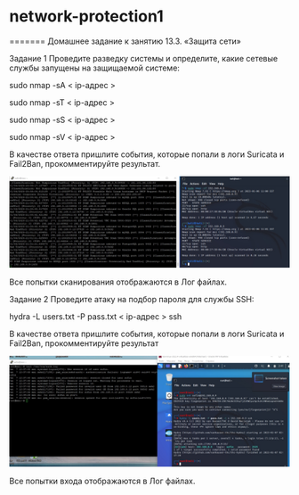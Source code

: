 
# network-protection1
=======
Домашнее задание к занятию 13.3. «Защита сети»

Задание 1
Проведите разведку системы и определите, какие сетевые службы запущены на защищаемой системе:

sudo nmap -sA < ip-адрес >

sudo nmap -sT < ip-адрес >

sudo nmap -sS < ip-адрес >

sudo nmap -sV < ip-адрес >

В качестве ответа пришлите события, которые попали в логи Suricata и Fail2Ban, прокомментируйте результат.

![Задание 1](https://github.com/Firewal7/network-protection1/blob/main/1.jpg)

Все попытки сканирования отображаются в Лог файлах.

Задание 2
Проведите атаку на подбор пароля для службы SSH:

hydra -L users.txt -P pass.txt < ip-адрес > ssh

В качестве ответа пришлите события, которые попали в логи Suricata и Fail2Ban, прокомментируйте результат

![Задание 1](https://github.com/Firewal7/network-protection1/blob/main/2.jpg)


Все попытки входа отображаются в Лог файлах. 

